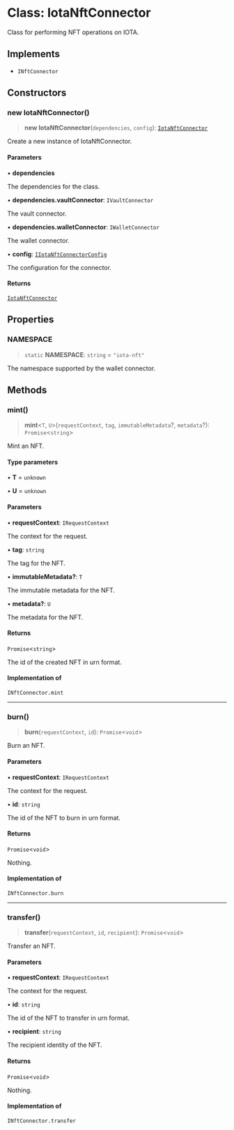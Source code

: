 # Class: IotaNftConnector

Class for performing NFT operations on IOTA.

## Implements

- `INftConnector`

## Constructors

### new IotaNftConnector()

> **new IotaNftConnector**(`dependencies`, `config`): [`IotaNftConnector`](IotaNftConnector.md)

Create a new instance of IotaNftConnector.

#### Parameters

• **dependencies**

The dependencies for the class.

• **dependencies.vaultConnector**: `IVaultConnector`

The vault connector.

• **dependencies.walletConnector**: `IWalletConnector`

The wallet connector.

• **config**: [`IIotaNftConnectorConfig`](../interfaces/IIotaNftConnectorConfig.md)

The configuration for the connector.

#### Returns

[`IotaNftConnector`](IotaNftConnector.md)

## Properties

### NAMESPACE

> `static` **NAMESPACE**: `string` = `"iota-nft"`

The namespace supported by the wallet connector.

## Methods

### mint()

> **mint**\<`T`, `U`\>(`requestContext`, `tag`, `immutableMetadata`?, `metadata`?): `Promise`\<`string`\>

Mint an NFT.

#### Type parameters

• **T** = `unknown`

• **U** = `unknown`

#### Parameters

• **requestContext**: `IRequestContext`

The context for the request.

• **tag**: `string`

The tag for the NFT.

• **immutableMetadata?**: `T`

The immutable metadata for the NFT.

• **metadata?**: `U`

The metadata for the NFT.

#### Returns

`Promise`\<`string`\>

The id of the created NFT in urn format.

#### Implementation of

`INftConnector.mint`

***

### burn()

> **burn**(`requestContext`, `id`): `Promise`\<`void`\>

Burn an NFT.

#### Parameters

• **requestContext**: `IRequestContext`

The context for the request.

• **id**: `string`

The id of the NFT to burn in urn format.

#### Returns

`Promise`\<`void`\>

Nothing.

#### Implementation of

`INftConnector.burn`

***

### transfer()

> **transfer**(`requestContext`, `id`, `recipient`): `Promise`\<`void`\>

Transfer an NFT.

#### Parameters

• **requestContext**: `IRequestContext`

The context for the request.

• **id**: `string`

The id of the NFT to transfer in urn format.

• **recipient**: `string`

The recipient identity of the NFT.

#### Returns

`Promise`\<`void`\>

Nothing.

#### Implementation of

`INftConnector.transfer`
